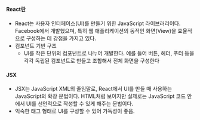 #### React란
  - React는 사용자 인터페이스(UI)를 만들기 위한 JavaScript 라이브러리이다. Facebook에서 개발했으며, 특히 웹 애플리케이션의 동적인 화면(View)을 효율적으로 구성하는 데 강점을 가지고 있다.
  - 컴포넌트 기반 구조
    - UI를 작은 단위의 컴포넌트로 나누어 개발한다. 예를 들어 버튼, 헤더, 푸터 등을 각각 독립된 컴포넌트로 만들고 조합해서 전체 화면을 구성한다

#### JSX
  - JSX는 JavaScript XML의 줄임말로, React에서 UI를 만들 때 사용하는 JavaScript의 확장 문법이다. HTML처럼 보이지만 실제로는 JavaScript 코드 안에서 UI를 선언적으로 작성할 수 있게 해주는 문법이다.
  - 익숙한 태그 형태로 UI를 구성할 수 있어 가독성이 좋음.